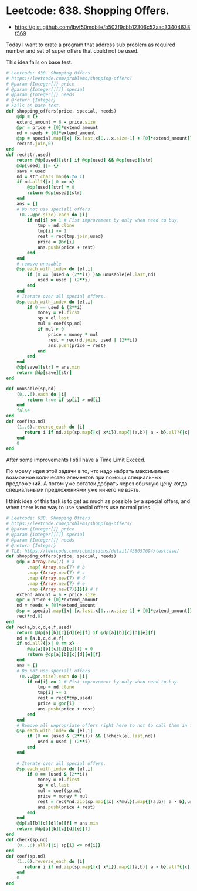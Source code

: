 # Leetcode: 638. Shopping Offers.

- https://gist.github.com/lbvf50mobile/b503f9cbb12306c52aac33404638f569

Today I want to crate a program that address sub problem as required number and set of super offers that could not be used.


This idea fails on base test.
```Ruby
# Leetcode: 638. Shopping Offers.
# https://leetcode.com/problems/shopping-offers/
# @param {Integer[]} price
# @param {Integer[][]} special
# @param {Integer[]} needs
# @return {Integer}
# Fails on base test.
def shopping_offers(price, special, needs)
    @dp = {}
    extend_amount = 6 - price.size
    @pr = price + [0]*extend_amount
    nd = needs + [0]*extend_amount
    @sp = special.map{|x| [x.last,x[0...x.size-1] + [0]*extend_amount]}
    rec(nd.join,0)
end
def rec(str,used)
    return @dp[used][str] if @dp[used] && @dp[used][str]
    @dp[used] ||= {}
    save = used
    nd = str.chars.map(&:to_i)
    if nd.all?{|x| 0 == x}
        @dp[used][str] = 0
        return @dp[used][str]
    end
    ans = []
    # Do not use speciall offers.
     (0...@pr.size).each do |i|
        if nd[i] >= 1 # Fist improvement by only when need to buy.
            tmp = nd.clone
            tmp[i] -= 1
            rest = rec(tmp.join,used)
            price = @pr[i]
            ans.push(price + rest)
        end
    end
    # remove unusable
    @sp.each_with_index do |el,i|
        if (0 == (used & (2**i)) )&& unusable(el.last,nd)
            used = used | (2**i)
        end
    end
    # Iterate over all special offers.
    @sp.each_with_index do |el,i|
        if 0 == used & (2**i)
            money = el.first
            sp = el.last
            mul = coef(sp,nd)
            if mul > 0
                price = money * mul
                rest = rec(nd.join, used | (2**i))
                ans.push(price + rest)
            end
        end
    end
    @dp[save][str] = ans.min
    return @dp[save][str]
end

def unusable(sp,nd)
    (0...6).each do |i|
        return true if sp[i] > nd[i]
    end
    false
end
def coef(sp,nd)
    (1..6).reverse_each do |i|
       return i if nd.zip(sp.map{|x| x*i}).map{|(a,b)| a - b}.all?{|x| x >= 0}
    end
    0
end
```

After some improvements I still have a Time Limit Exceed.

По моему идея этой задачи в то, что надо набрать максимально возможное количество элементов при помощи специальных предложений. А потом уже остаток добрать через обычную цену когда специальными предложениями уже ничего не взять.        


I think idea of this task is to get as much as possible by a special offers, and when there is no way to use special offers use normal pries.

```Ruby
# Leetcode: 638. Shopping Offers.
# https://leetcode.com/problems/shopping-offers/
# @param {Integer[]} price
# @param {Integer[][]} special
# @param {Integer[]} needs
# @return {Integer}
# TLE: https://leetcode.com/submissions/detail/458057094/testcase/
def shopping_offers(price, special, needs)
    @dp = Array.new(7) # a
        .map{ Array.new(7) # b
        .map {Array.new(7) # c
        .map {Array.new(7) # d
        .map {Array.new(7) # e
        .map {Array.new(7)}}}}} # f 
    extend_amount = 6 - price.size
    @pr = price + [0]*extend_amount
    nd = needs + [0]*extend_amount
    @sp = special.map{|x| [x.last,x[0...x.size-1] + [0]*extend_amount]}
    rec(*nd,0)
end
def rec(a,b,c,d,e,f,used)
    return @dp[a][b][c][d][e][f] if @dp[a][b][c][d][e][f]
    nd = [a,b,c,d,e,f]
    if nd.all?{|x| 0 == x}
        @dp[a][b][c][d][e][f] = 0
        return @dp[a][b][c][d][e][f]
    end
    ans = []
    # Do not use speciall offers.
     (0...@pr.size).each do |i|
        if nd[i] >= 1 # Fist improvement by only when need to buy.
            tmp = nd.clone
            tmp[i] -= 1
            rest = rec(*tmp,used)
            price = @pr[i]
            ans.push(price + rest)
        end
    end
    # Remove all unpropriate offers right here to not to call them in future.
    @sp.each_with_index do |el,i|
        if (0 == (used & (2**i))) && (!check(el.last,nd))
            used = used | (2**i)
        end
    end
    
    # Iterate over all special offers.
    @sp.each_with_index do |el,i|
        if 0 == (used & (2**i))
            money = el.first
            sp = el.last
            mul = coef(sp,nd)
            price = money * mul
            rest = rec(*nd.zip(sp.map{|x| x*mul}).map{|(a,b)| a - b},used | (2**i))
            ans.push(price + rest)
        end
    end
    @dp[a][b][c][d][e][f] = ans.min
    return @dp[a][b][c][d][e][f]
end
def check(sp,nd)
    (0...6).all?{|i| sp[i] <= nd[i]}
end
def coef(sp,nd)
    (1..6).reverse_each do |i|
       return i if nd.zip(sp.map{|x| x*i}).map{|(a,b)| a - b}.all?{|x| x >= 0}
    end
    0
end
```